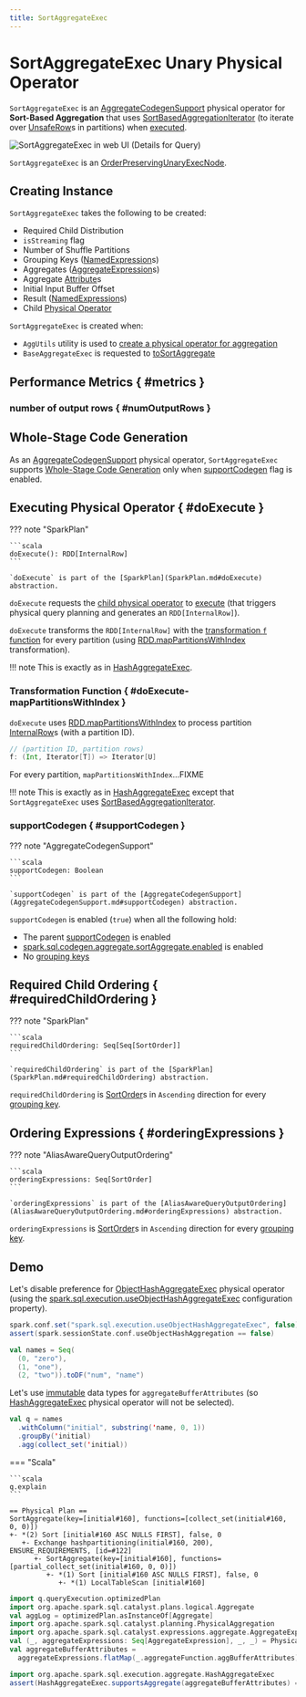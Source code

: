 ```yaml
---
title: SortAggregateExec
---
```


# SortAggregateExec Unary Physical Operator

`SortAggregateExec` is an [AggregateCodegenSupport](AggregateCodegenSupport.md) physical operator for **Sort-Based Aggregation** that uses [SortBasedAggregationIterator](../aggregations/SortBasedAggregationIterator.md) (to iterate over [UnsafeRow](../UnsafeRow.md)s in partitions) when [executed](#doExecute).

![SortAggregateExec in web UI (Details for Query)](../images/SortAggregateExec-webui-details-for-query.png)

`SortAggregateExec` is an [OrderPreservingUnaryExecNode](OrderPreservingUnaryExecNode.md).

## Creating Instance

`SortAggregateExec` takes the following to be created:

* <span id="requiredChildDistributionExpressions"> Required Child Distribution
* <span id="isStreaming"> `isStreaming` flag
* <span id="numShufflePartitions"> Number of Shuffle Partitions
* <span id="groupingExpressions"> Grouping Keys ([NamedExpression](../expressions/NamedExpression.md)s)
* <span id="aggregateExpressions"> Aggregates ([AggregateExpression](../expressions/AggregateExpression.md)s)
* <span id="aggregateAttributes"> Aggregate [Attribute](../expressions/Attribute.md)s
* <span id="initialInputBufferOffset"> Initial Input Buffer Offset
* <span id="resultExpressions"> Result ([NamedExpression](../expressions/NamedExpression.md)s)
* <span id="child"> Child [Physical Operator](SparkPlan.md)

`SortAggregateExec` is created when:

* `AggUtils` utility is used to [create a physical operator for aggregation](../aggregations/AggUtils.md#createAggregate)
* `BaseAggregateExec` is requested to [toSortAggregate](BaseAggregateExec.md#toSortAggregate)

## Performance Metrics { #metrics }

### number of output rows { #numOutputRows }

## Whole-Stage Code Generation

As an [AggregateCodegenSupport](AggregateCodegenSupport.md) physical operator, `SortAggregateExec` supports [Whole-Stage Code Generation](../whole-stage-code-generation/index.md) only when [supportCodegen](#supportCodegen) flag is enabled.

## Executing Physical Operator { #doExecute }

??? note "SparkPlan"

    ```scala
    doExecute(): RDD[InternalRow]
    ```

    `doExecute` is part of the [SparkPlan](SparkPlan.md#doExecute) abstraction.

`doExecute` requests the [child physical operator](#child) to [execute](SparkPlan.md#execute) (that triggers physical query planning and generates an `RDD[InternalRow]`).

`doExecute` transforms the `RDD[InternalRow]` with the [transformation `f` function](#doExecute-mapPartitionsWithIndex) for every partition (using [RDD.mapPartitionsWithIndex](#mapPartitionsWithIndex) transformation).

!!! note
    This is exactly as in [HashAggregateExec](HashAggregateExec.md#doExecute).

### Transformation Function { #doExecute-mapPartitionsWithIndex }

`doExecute` uses [RDD.mapPartitionsWithIndex](#mapPartitionsWithIndex) to process partition [InternalRow](../InternalRow.md)s (with a partition ID).

```scala
// (partition ID, partition rows)
f: (Int, Iterator[T]) => Iterator[U]
```

For every partition, `mapPartitionsWithIndex`...FIXME

!!! note
    This is exactly as in [HashAggregateExec](HashAggregateExec.md#doExecute) except that `SortAggregateExec` uses [SortBasedAggregationIterator](../aggregations/SortBasedAggregationIterator.md).

### supportCodegen { #supportCodegen }

??? note "AggregateCodegenSupport"

    ```scala
    supportCodegen: Boolean
    ```

    `supportCodegen` is part of the [AggregateCodegenSupport](AggregateCodegenSupport.md#supportCodegen) abstraction.

`supportCodegen` is enabled (`true`) when all the following hold:

* The parent [supportCodegen](AggregateCodegenSupport.md#supportCodegen) is enabled
* [spark.sql.codegen.aggregate.sortAggregate.enabled](../configuration-properties.md#spark.sql.codegen.aggregate.sortAggregate.enabled) is enabled
* No [grouping keys](#groupingExpressions)

## Required Child Ordering { #requiredChildOrdering }

??? note "SparkPlan"

    ```scala
    requiredChildOrdering: Seq[Seq[SortOrder]]
    ```

    `requiredChildOrdering` is part of the [SparkPlan](SparkPlan.md#requiredChildOrdering) abstraction.

`requiredChildOrdering` is [SortOrder](../expressions/SortOrder.md)s in `Ascending` direction for every [grouping key](#groupingExpressions).

## Ordering Expressions { #orderingExpressions }

??? note "AliasAwareQueryOutputOrdering"

    ```scala
    orderingExpressions: Seq[SortOrder]
    ```

    `orderingExpressions` is part of the [AliasAwareQueryOutputOrdering](AliasAwareQueryOutputOrdering.md#orderingExpressions) abstraction.

`orderingExpressions` is [SortOrder](../expressions/SortOrder.md)s in `Ascending` direction for every [grouping key](#groupingExpressions).

## Demo

Let's disable preference for [ObjectHashAggregateExec](ObjectHashAggregateExec.md) physical operator (using the [spark.sql.execution.useObjectHashAggregateExec](../configuration-properties.md#spark.sql.execution.useObjectHashAggregateExec) configuration property).

```scala
spark.conf.set("spark.sql.execution.useObjectHashAggregateExec", false)
assert(spark.sessionState.conf.useObjectHashAggregation == false)
```

```scala
val names = Seq(
  (0, "zero"),
  (1, "one"),
  (2, "two")).toDF("num", "name")
```

Let's use [immutable](../UnsafeRow.md#isMutable) data types for `aggregateBufferAttributes` (so [HashAggregateExec](HashAggregateExec.md) physical operator will not be selected).

```scala
val q = names
  .withColumn("initial", substring('name, 0, 1))
  .groupBy('initial)
  .agg(collect_set('initial))
```

=== "Scala"

    ```scala
    q.explain
    ```

```text
== Physical Plan ==
SortAggregate(key=[initial#160], functions=[collect_set(initial#160, 0, 0)])
+- *(2) Sort [initial#160 ASC NULLS FIRST], false, 0
   +- Exchange hashpartitioning(initial#160, 200), ENSURE_REQUIREMENTS, [id=#122]
      +- SortAggregate(key=[initial#160], functions=[partial_collect_set(initial#160, 0, 0)])
         +- *(1) Sort [initial#160 ASC NULLS FIRST], false, 0
            +- *(1) LocalTableScan [initial#160]
```

```scala
import q.queryExecution.optimizedPlan
import org.apache.spark.sql.catalyst.plans.logical.Aggregate
val aggLog = optimizedPlan.asInstanceOf[Aggregate]
import org.apache.spark.sql.catalyst.planning.PhysicalAggregation
import org.apache.spark.sql.catalyst.expressions.aggregate.AggregateExpression
val (_, aggregateExpressions: Seq[AggregateExpression], _, _) = PhysicalAggregation.unapply(aggLog).get
val aggregateBufferAttributes =
  aggregateExpressions.flatMap(_.aggregateFunction.aggBufferAttributes)
```

```scala
import org.apache.spark.sql.execution.aggregate.HashAggregateExec
assert(HashAggregateExec.supportsAggregate(aggregateBufferAttributes) == false)
```
